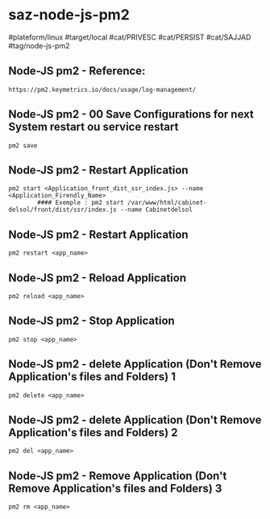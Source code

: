 # saz-node-js-pm2

#plateform/linux
#target/local
#cat/PRIVESC
#cat/PERSIST
#cat/SAJJAD
#tag/node-js-pm2


## Node-JS pm2 - Reference:
```
https://pm2.keymetrics.io/docs/usage/log-management/
```

## Node-JS pm2 - 00 Save Configurations for next System restart ou service restart
```
pm2 save
```



## Node-JS pm2 - Restart Application
```
pm2 start <Application_front_dist_ssr_index.js> --name <Application_Firendly_Name>
        #### Exemple : pm2 start /var/www/html/cabinet-delsol/front/dist/ssr/index.js --name Cabinetdelsol
```


## Node-JS pm2 - Restart Application
```
pm2 restart <app_name>
```

## Node-JS pm2 - Reload Application
```
pm2 reload <app_name>
```

## Node-JS pm2 - Stop Application
```
pm2 stop <app_name>
```

## Node-JS pm2 - delete Application (Don't Remove Application's files and Folders) 1 
```
pm2 delete <app_name>
```

## Node-JS pm2 - delete Application (Don't Remove Application's files and Folders) 2 
```
pm2 del <app_name>
```

## Node-JS pm2 - Remove Application (Don't Remove Application's files and Folders) 3 
```
pm2 rm <app_name>
```
